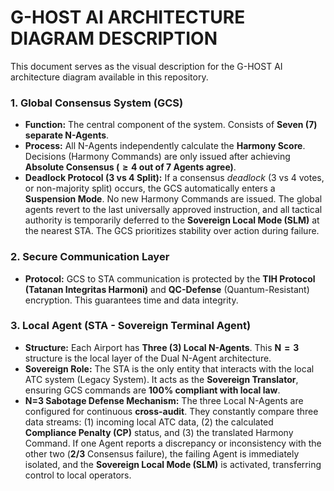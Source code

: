 # G-HOST AI ARCHITECTURE DIAGRAM DESCRIPTION

This document serves as the visual description for the G-HOST AI architecture diagram available in this repository.

### 1. Global Consensus System (GCS)

* **Function:** The central component of the system. Consists of **Seven (7) separate N-Agents**.
* **Process:** All N-Agents independently calculate the **Harmony Score**. Decisions (Harmony Commands) are only issued after achieving **Absolute Consensus ($\geq 4$ out of 7 Agents agree)**.
* **Deadlock Protocol (3 vs 4 Split):** If a consensus *deadlock* (3 vs 4 votes, or non-majority split) occurs, the GCS automatically enters a **Suspension Mode**. No new Harmony Commands are issued. The global agents revert to the last universally approved instruction, and all tactical authority is temporarily deferred to the **Sovereign Local Mode (SLM)** at the nearest STA. The GCS prioritizes stability over action during failure.

### 2. Secure Communication Layer

* **Protocol:** GCS to STA communication is protected by the **TIH Protocol (Tatanan Integritas Harmoni)** and **QC-Defense** (Quantum-Resistant) encryption. This guarantees time and data integrity.

### 3. Local Agent (STA - Sovereign Terminal Agent)

* **Structure:** Each Airport has **Three (3) Local N-Agents**. This $\mathbf{N=3}$ structure is the local layer of the Dual N-Agent architecture.
* **Sovereign Role:** The STA is the only entity that interacts with the local ATC system (Legacy System). It acts as the **Sovereign Translator**, ensuring GCS commands are **100% compliant with local law**.
* **N=3 Sabotage Defense Mechanism:** The three Local N-Agents are configured for continuous **cross-audit**. They constantly compare three data streams: (1) incoming local ATC data, (2) the calculated **Compliance Penalty (CP)** status, and (3) the translated Harmony Command. If one Agent reports a discrepancy or inconsistency with the other two ($\mathbf{2/3}$ Consensus failure), the failing Agent is immediately isolated, and the **Sovereign Local Mode (SLM)** is activated, transferring control to local operators.
